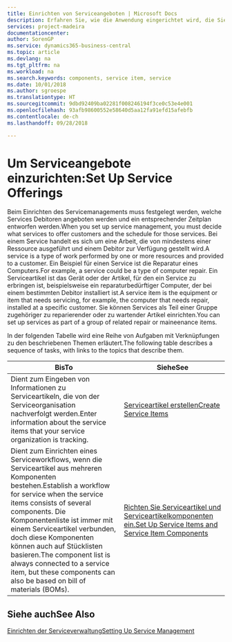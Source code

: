 ```yaml
---
title: Einrichten von Serviceangeboten | Microsoft Docs
description: Erfahren Sie, wie die Anwendung eingerichtet wird, die Sie Ihren Debitoren anbieten.
services: project-madeira
documentationcenter: 
author: SorenGP
ms.service: dynamics365-business-central
ms.topic: article
ms.devlang: na
ms.tgt_pltfrm: na
ms.workload: na
ms.search.keywords: components, service item, service
ms.date: 10/01/2018
ms.author: sgroespe
ms.translationtype: HT
ms.sourcegitcommit: 9dbd92409ba02281f008246194f3ce0c53e4e001
ms.openlocfilehash: 93afb98600552e58640d5aa12fa91efd15afebfb
ms.contentlocale: de-ch
ms.lasthandoff: 09/28/2018

---
```


# <a name="set-up-service-offerings"></a><span data-ttu-id="286b9-103">Um Serviceangebote einzurichten:</span><span class="sxs-lookup"><span data-stu-id="286b9-103">Set Up Service Offerings</span></span>
<span data-ttu-id="286b9-104">Beim Einrichten des Servicemanagements muss festgelegt werden, welche Services Debitoren angeboten werden und ein entsprechender Zeitplan entworfen werden.</span><span class="sxs-lookup"><span data-stu-id="286b9-104">When you set up service management, you must decide what services to offer customers and the schedule for those services.</span></span> <span data-ttu-id="286b9-105">Bei einem Service handelt es sich um eine Arbeit, die von mindestens einer Ressource ausgeführt und einem Debitor zur Verfügung gestellt wird.</span><span class="sxs-lookup"><span data-stu-id="286b9-105">A service is a type of work performed by one or more resources and provided to a customer.</span></span> <span data-ttu-id="286b9-106">Ein Beispiel für einen Service ist die Reparatur eines Computers.</span><span class="sxs-lookup"><span data-stu-id="286b9-106">For example, a service could be a type of computer repair.</span></span> <span data-ttu-id="286b9-107">Ein Serviceartikel ist das Gerät oder der Artikel, für den ein Service zu erbringen ist, beispielsweise ein reparaturbedürftiger Computer, der bei einem bestimmten Debitor installiert ist.</span><span class="sxs-lookup"><span data-stu-id="286b9-107">A service item is the equipment or item that needs servicing, for example, the computer that needs repair, installed at a specific customer.</span></span> <span data-ttu-id="286b9-108">Sie können Services als Teil einer Gruppe zugehöriger zu reparierender oder zu wartender Artikel einrichten.</span><span class="sxs-lookup"><span data-stu-id="286b9-108">You can set up services as part of a group of related repair or maineenance items.</span></span>  
  
<span data-ttu-id="286b9-109">In der folgenden Tabelle wird eine Reihe von Aufgaben mit Verknüpfungen zu den beschriebenen Themen erläutert.</span><span class="sxs-lookup"><span data-stu-id="286b9-109">The following table describes a sequence of tasks, with links to the topics that describe them.</span></span>  
  
|<span data-ttu-id="286b9-110">**Bis**</span><span class="sxs-lookup"><span data-stu-id="286b9-110">**To**</span></span>|<span data-ttu-id="286b9-111">**Siehe**</span><span class="sxs-lookup"><span data-stu-id="286b9-111">**See**</span></span>|  
|------------|-------------|  
|<span data-ttu-id="286b9-112">Dient zum Eingeben von Informationen zu Serviceartikeln, die von der Serviceorganisation nachverfolgt werden.</span><span class="sxs-lookup"><span data-stu-id="286b9-112">Enter information about the service items that your service organization is tracking.</span></span>|[<span data-ttu-id="286b9-113">Serviceartikel erstellen</span><span class="sxs-lookup"><span data-stu-id="286b9-113">Create Service Items</span></span>](service-how-to-create-service-items.md)|  
|<span data-ttu-id="286b9-114">Dient zum Einrichten eines Serviceworkflows, wenn die Serviceartikel aus mehreren Komponenten bestehen.</span><span class="sxs-lookup"><span data-stu-id="286b9-114">Establish a workflow for service when the service items consists of several components.</span></span> <span data-ttu-id="286b9-115">Die Komponentenliste ist immer mit einem Serviceartikel verbunden, doch diese Komponenten können auch auf Stücklisten basieren.</span><span class="sxs-lookup"><span data-stu-id="286b9-115">The component list is always connected to a service item, but these components can also be based on bill of materials (BOMs).</span></span>|[<span data-ttu-id="286b9-116">Richten Sie Serviceartikel und Serviceartikelkomponenten ein.</span><span class="sxs-lookup"><span data-stu-id="286b9-116">Set Up Service Items and Service Item Components</span></span>](service-how-setup-service-items.md)|  
  
## <a name="see-also"></a><span data-ttu-id="286b9-117">Siehe auch</span><span class="sxs-lookup"><span data-stu-id="286b9-117">See Also</span></span>  
[<span data-ttu-id="286b9-118">Einrichten der Serviceverwaltung</span><span class="sxs-lookup"><span data-stu-id="286b9-118">Setting Up Service Management</span></span>](service-setup-service.md)   
